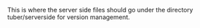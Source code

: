 This is where the server side files should go under the directory tuber/serverside for version management.
